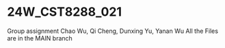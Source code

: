 # 24W_CST8288_021
Group assignment
Chao Wu,
Qi Cheng,
Dunxing Yu,
Yanan Wu
All the Files are in the MAIN branch
